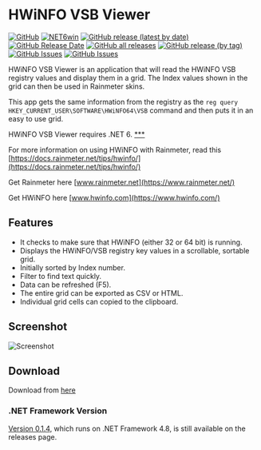 # HWiNFO VSB Viewer

[![GitHub](https://img.shields.io/github/license/Timthreetwelve/HWiNFO-VSB-Viewer?style=plastic)](https://github.com/Timthreetwelve/HWiNFO-VSB-Viewer/blob/main/LICENSE)
[![NET6win](https://img.shields.io/badge/.NET-6.0--Windows-blueviolet?style=plastic)](https://dotnet.microsoft.com/en-us/download) 
[![GitHub release (latest by date)](https://img.shields.io/github/v/release/Timthreetwelve/HWiNFO-VSB-Viewer?style=plastic)](https://github.com/Timthreetwelve/HWiNFO-VSB-Viewer/releases/latest) 
[![GitHub Release Date](https://img.shields.io/github/release-date/timthreetwelve/HWiNFO-VSB-Viewer?style=plastic&color=orange)](https://github.com/Timthreetwelve/HWiNFO-VSB-Viewer/releases/latest) 
[![GitHub all releases](https://img.shields.io/github/downloads/Timthreetwelve/HWiNFO-VSB-Viewer/total?style=plastic)](https://github.com/Timthreetwelve/HWiNFO-VSB-Viewer/releases)
[![GitHub release (by tag)](https://img.shields.io/github/downloads/timthreetwelve/HWiNFO-VSB-Viewer/latest/total?style=plastic&color=2196F3&label=downloads%20latest%20version)](https://github.com/Timthreetwelve/HWiNFO-VSB-Viewer/releases/latest)
[![GitHub Issues](https://img.shields.io/github/issues/timthreetwelve/HWiNFO-VSB-Viewer?style=plastic&color=orangered)](https://github.com/TimthreetwelveHWiNFO-VSB-Viewer/issues)
[![GitHub Issues](https://img.shields.io/github/issues-closed/timthreetwelve/HWiNFO-VSB-Viewer?style=plastic&color=slateblue)](https://github.com/Timthreetwelve/HWiNFO-VSB-Viewer/issues)

HWiNFO VSB Viewer is an application that will read the HWiNFO VSB registry values and display them in a grid. The Index values shown in the grid can then be used in Rainmeter skins.

This app gets the same information from the registry as the `reg query HKEY_CURRENT_USER\SOFTWARE\HWiNFO64\VSB` command and then puts it in an easy to use grid. 

HWiNFO VSB Viewer requires .NET 6. [***](#framework)

For more information on using HWiNFO with Rainmeter, read this [https://docs.rainmeter.net/tips/hwinfo/](https://docs.rainmeter.net/tips/hwinfo/)

Get Rainmeter here [www.rainmeter.net](https://www.rainmeter.net/) 

Get HWiNFO here [www.hwinfo.com](https://www.hwinfo.com/)

## Features
* It checks to make sure that HWiNFO (either 32 or 64 bit) is running.
* Displays the HWiNFO/VSB registry key values in a scrollable, sortable grid.
* Initially sorted by Index number.
* Filter to find text quickly.
* Data can be refreshed (F5).
* The entire grid can be exported as CSV or HTML.
* Individual grid cells can copied to the clipboard.

## Screenshot
![Screenshot](https://github.com/Timthreetwelve/HWiNFO-VSB-Viewer/blob/main/Images/HWiNFOVSBViewer2.png)

## Download
Download from [here](https://github.com/Timthreetwelve/HWiNFO-VSB-Viewer/releases) 

### <a name="framework" /> .NET Framework Version
[Version 0.1.4](https://github.com/Timthreetwelve/HWiNFO-VSB-Viewer/releases/tag/v0.1.4), which runs on .NET Framework 4.8, is still available on the releases page.
